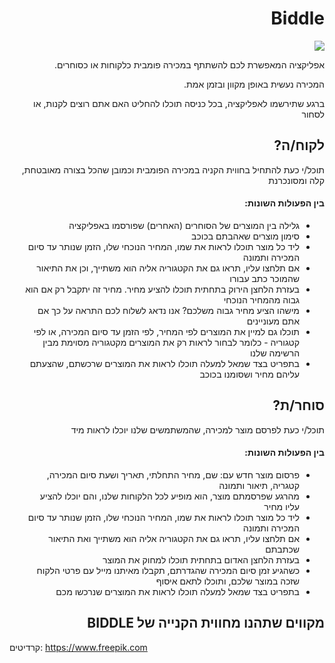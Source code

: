 <div dir='rtl' lang='he'>

# Biddle

![](https://github.com/Benitk/Biddle/blob/main/pics/biddle_logo.png)
 
אפליקציה המאפשרת לכם להשתתף במכירה פומבית כלקוחות או כסוחרים.

המכירה נעשית באופן מקוון ובזמן אמת.
 
ברגע שתירשמו לאפליקציה, בכל כניסה תוכלו להחליט האם אתם רוצים לקנות, או לסחור


## לקוח/ה?

תוכל/י כעת להתחיל בחווית הקניה במכירה הפומבית
וכמובן שהכל בצורה מאובטחת, קלה ומסונכרנת

#### בין הפעולות השונות:

* גלילה בין המוצרים של הסוחרים (האחרים) שפורסמו באפליקציה
* סימון מוצרים שאהבתם בכוכב
* ליד כל מוצר תוכלו לראות את שמו, המחיר הנוכחי שלו, הזמן שנותר עד סיום המכירה ותמונה
* אם תלחצו עליו, תראו גם את הקטגוריה אליה הוא משתייך, וכן את התיאור שהמוכר כתב עבורו
* בעזרת הלחצן הירוק בתחתית תוכלו להציע מחיר. מחיר זה יתקבל רק אם הוא גבוה מהמחיר הנוכחי
* מישהו הציע מחיר גבוה משלכם? אנו נדאג לשלוח לכם התראה על כך אם אתם מעוניינים
* תוכלו גם למיין את המוצרים לפי המחיר, לפי הזמן עד סיום המכירה, או לפי קטגוריה - כלומר לבחור לראות רק את המוצרים מקטגוריה מסוימת מבין הרשימה שלנו
* בתפריט בצד שמאל למעלה תוכלו לראות את המוצרים שרכשתם, שהצעתם עליהם מחיר ושסומנו בכוכב


## סוחר/ת?

תוכל/י כעת לפרסם מוצר למכירה, שהמשתמשים שלנו יוכלו לראות מיד

#### בין הפעולות השונות:

* פרסום מוצר חדש עם: שם, מחיר התחלתי, תאריך ושעת סיום המכירה, קטגריה, תיאור ותמונה
* מהרגע שפרסמתם מוצר, הוא מופיע לכל הלקוחות שלנו, והם יוכלו להציע עליו מחיר
* ליד כל מוצר תוכלו לראות את שמו, המחיר הנוכחי שלו, הזמן שנותר עד סיום המכירה ותמונה
* אם תלחצו עליו, תראו גם את הקטגוריה אליה הוא משתייך ואת התיאור שכתבתם
* בעזרת הלחצן האדום בתחתית תוכלו למחוק את המוצר
* כשהגיע זמן סיום המכירה שהגדרתם, תקבלו מאיתנו מייל עם פרטי הלקוח שזכה במוצר שלכם, ותוכלו לתאם איסוף
* בתפריט בצד שמאל למעלה תוכלו לראות את המוצרים שנרכשו מכם


## מקווים שתהנו מחווית הקנייה של BIDDLE

</div>

קרדיטים:
https://www.freepik.com
